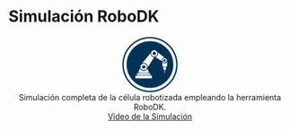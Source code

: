 # Simulación RoboDK
<p align="center">      
  <img height=100 width=100 align="center" src="../assets/images/robodk_logo.jpg" />
  <br>
  Simulación completa de la célula robotizada empleando la herramienta RoboDK.
  <br>
  <a href="https://youtu.be/DR9Hm8acyPI?si=flaHW0xUI_p496Vz">Video de la Simulación</a>
</p>
